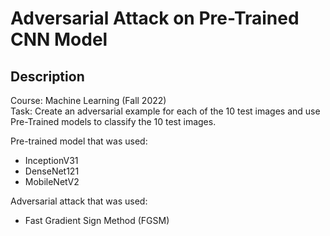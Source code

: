 # Adversarial Attack on Pre-Trained CNN Model
## Description
Course: Machine Learning (Fall 2022) <br />
Task: Create an adversarial example for each of the 10 test images and use Pre-Trained models to classify the 10 test images.  
  
  
Pre-trained model that was used:  
- InceptionV31
- DenseNet121
- MobileNetV2


Adversarial attack that was used:
- Fast Gradient Sign Method (FGSM)

